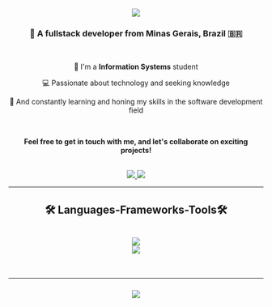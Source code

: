 <h1 align="center">
    <img src="https://readme-typing-svg.herokuapp.com/?
  font=Righteous&size=35&center=true&vCenter=true&width=500&height=70&duration=4000&lines=Hi+There!+👋;+I'm+João+Andrade!;" />
</h1>

<h3 align="center"> 💫 A fullstack developer from Minas Gerais, Brazil 🇧🇷</h3>

<br/>

<div align="center">

 📖 I'm a **Information Systems** student

 💻 Passionate about technology and seeking knowledge

 🌱 And constantly learning and honing my skills in the software development field

<br/>

**Feel free to get in touch with me, and let's collaborate on exciting projects!**

<br/>

</div>

<div align="center">
  <a  href="mailto:andradezerd@gmail.com">
    <img src="https://img.shields.io/badge/Gmail-D14836?style=for-the-badge&logo=gmail&logoColor=white" target="_blank" />
  </a>
  <a href="https://in.linkedin.com/andradezerd" target="_blank">
    <img src="https://img.shields.io/badge/LinkedIn-0077B5?style=for-the-badge&logo=linkedin&logoColor=white" target="_blank" />
  </a>
 
</div>

<hr/>

<h2 align="center"> 🛠️ Languages-Frameworks-Tools🛠️</h2>

<br/>

<div align="center">
  <a href="https://skillicons.dev">
    <img src="https://skillicons.dev/icons?i=github,python,java,ruby,github" /><br>
    <img src="https://skillicons.dev/icons?i=css,html,javascript,typescript,git" />
  </a>
</div>

<br/>
<br/>

<hr/>

<h3 align="center">
        <img src="https://readme-typing-svg.herokuapp.com/?
    font=Righteous&size=25&center=true&vCenter=true&width=500&height=70&duration=4000&lines=Thanks+for+visiting!+🦝;+Shoot+me+a+message+on+Linkedin!;I'm+always+down+to+collab+😙">
</h3>

<br/>
    


